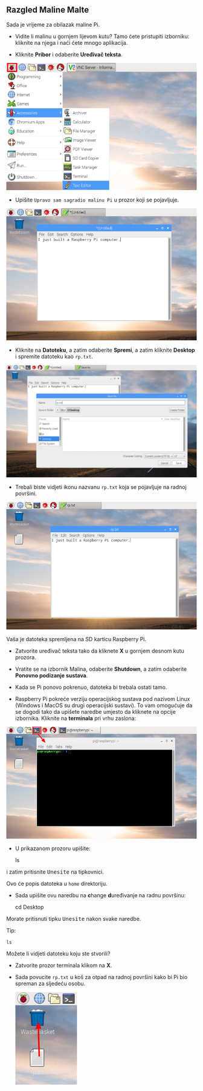 ## Razgled Maline Malte

Sada je vrijeme za obilazak maline Pi.

+ Vidite li malinu u gornjem lijevom kutu? Tamo ćete pristupiti izborniku: kliknite na njega i naći ćete mnogo aplikacija.

+ Kliknite **Pribor** i odaberite **Uređivač teksta**.

![zaslona](images/pi-accessories.png)

+ Upišite `Upravo sam sagradio malinu Pi` u prozor koji se pojavljuje.

![zaslona](images/pi-text-editor.png)

+ Kliknite na **Datoteku**, a zatim odaberite **Spremi**, a zatim kliknite **Desktop** i spremite datoteku kao `rp.txt`.

![zaslona](images/pi-save.png)

+ Trebali biste vidjeti ikonu nazvanu `rp.txt` koja se pojavljuje na radnoj površini.

![zaslona](images/pi-saved.png)

Vaša je datoteka spremljena na SD karticu Raspberry Pi.

+ Zatvorite uređivač teksta tako da kliknete **X** u gornjem desnom kutu prozora.

+ Vratite se na izbornik Malina, odaberite **Shutdown**, a zatim odaberite **Ponovno podizanje sustava**.

+ Kada se Pi ponovo pokrenuo, datoteka bi trebala ostati tamo.

+ Raspberry Pi pokreće verziju operacijskog sustava pod nazivom Linux (Windows i MacOS su drugi operacijski sustavi). To vam omogućuje da se dogodi tako da upišete naredbe umjesto da kliknete na opcije izbornika. Kliknite na **terminala** pri vrhu zaslona:

![zaslona](images/pi-command-prompt.png)

+ U prikazanom prozoru upišite:

    ls
    

i zatim pritisnite <kbd>Unesite</kbd> na tipkovnici.

Ovo će popis datoteka u `home` direktoriju.

+ Sada upišite ovu naredbu na **c**hange **d**uređivanje na radnu površinu:

    cd Desktop
    

Morate pritisnuti tipku <kbd>Unesite</kbd> nakon svake naredbe.

Tip:

    ls
    

Možete li vidjeti datoteku koju ste stvorili?

+ Zatvorite prozor terminala klikom na **X**.

+ Sada povucite `rp.txt` u koš za otpad na radnoj površini kako bi Pi bio spreman za sljedeću osobu.
    
    ![zaslona](images/pi-waste.png)